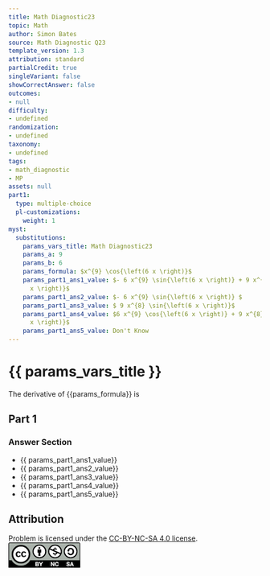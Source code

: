 ```yaml
---
title: Math Diagnostic23
topic: Math
author: Simon Bates
source: Math Diagnostic Q23
template_version: 1.3
attribution: standard
partialCredit: true
singleVariant: false
showCorrectAnswer: false
outcomes:
- null
difficulty:
- undefined
randomization:
- undefined
taxonomy:
- undefined
tags:
- math_diagnostic
- MP
assets: null
part1:
  type: multiple-choice
  pl-customizations:
    weight: 1
myst:
  substitutions:
    params_vars_title: Math Diagnostic23
    params_a: 9
    params_b: 6
    params_formula: $x^{9} \cos{\left(6 x \right)}$
    params_part1_ans1_value: $- 6 x^{9} \sin{\left(6 x \right)} + 9 x^{8} \cos{\left(6
      x \right)}$
    params_part1_ans2_value: $- 6 x^{9} \sin{\left(6 x \right)} $
    params_part1_ans3_value: $ 9 x^{8} \sin{\left(6 x \right)}$
    params_part1_ans4_value: $6 x^{9} \cos{\left(6 x \right)} + 9 x^{8} \sin{\left(6
      x \right)}$
    params_part1_ans5_value: Don't Know
---
```

# {{ params_vars_title }}
The derivative of {{params_formula}} is

## Part 1

### Answer Section

- {{ params_part1_ans1_value}}
- {{ params_part1_ans2_value}}
- {{ params_part1_ans3_value}}
- {{ params_part1_ans4_value}}
- {{ params_part1_ans5_value}}

## Attribution

Problem is licensed under the [CC-BY-NC-SA 4.0 license](https://creativecommons.org/licenses/by-nc-sa/4.0/).<br> ![The Creative Commons 4.0 license requiring attribution-BY, non-commercial-NC, and share-alike-SA license.](https://raw.githubusercontent.com/firasm/bits/master/by-nc-sa.png)